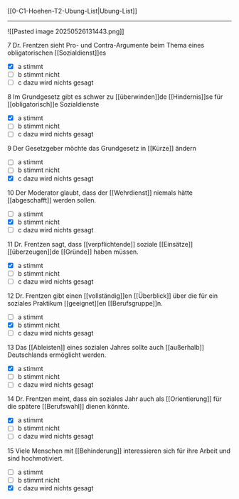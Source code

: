  [[0-C1-Hoehen-T2-Ubung-List|Ubung-List]]

---

![[Pasted image 20250526131443.png]]

7 Dr. Frentzen sieht Pro- und Contra-Argumente beim Thema eines obligatorischen [[Sozialdienst]]es
- [x] a stimmt  
- [ ] b stimmt nicht  
- [ ] c dazu wird nichts gesagt  

8 Im Grundgesetz gibt es schwer zu [[überwinden]]de [[Hindernis]]se für [[obligatorisch]]e Sozialdienste
- [x] a stimmt  
- [ ] b stimmt nicht  
- [ ] c dazu wird nichts gesagt  

9 Der Gesetzgeber möchte das Grundgesetz in [[Kürze]] ändern
- [ ] a stimmt  
- [ ] b stimmt nicht  
- [x] c dazu wird nichts gesagt  

10 Der Moderator glaubt, dass der [[Wehrdienst]] niemals hätte [[abgeschafft]] werden sollen.  
- [ ] a stimmt  
- [x] b stimmt nicht  
- [ ] c dazu wird nichts gesagt  

11 Dr. Frentzen sagt, dass [[verpflichtende]] soziale [[Einsätze]] [[überzeugen]]de [[Gründe]] haben müssen. 
- [x] a stimmt  
- [ ] b stimmt nicht  
- [ ] c dazu wird nichts gesagt  

12 Dr. Frentzen gibt einen [[vollständig]]en [[Überblick]] über die für ein soziales Praktikum [[geeignet]]en [[Berufsgruppe]]n.  
- [ ] a stimmt  
- [x] b stimmt nicht  
- [ ] c dazu wird nichts gesagt  

13 Das [[Ableisten]] eines sozialen Jahres sollte auch [[außerhalb]] Deutschlands ermöglicht werden.  
- [x] a stimmt  
- [ ] b stimmt nicht  
- [ ] c dazu wird nichts gesagt  

14 Dr. Frentzen meint, dass ein soziales Jahr auch als [[Orientierung]] für die spätere [[Berufswahl]] dienen könnte.  
- [x] a stimmt  
- [ ] b stimmt nicht  
- [ ] c dazu wird nichts gesagt  

15 Viele Menschen mit [[Behinderung]] interessieren sich für ihre Arbeit und sind hochmotiviert.  
- [ ] a stimmt  
- [ ] b stimmt nicht  
- [x] c dazu wird nichts gesagt  
